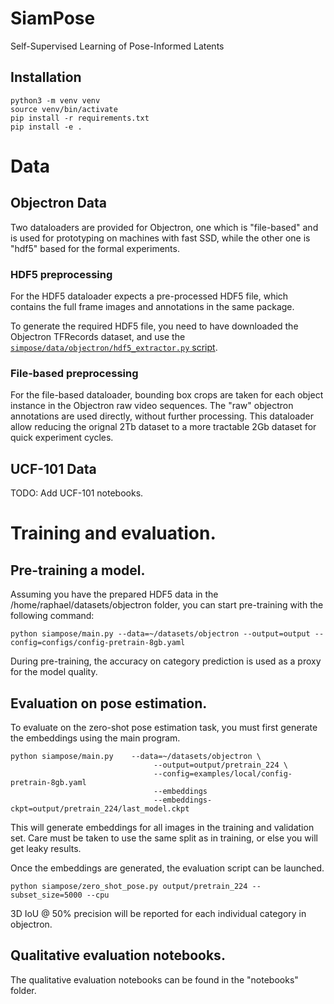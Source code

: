 # SiamPose
Self-Supervised Learning of Pose-Informed Latents

## Installation
```
python3 -m venv venv
source venv/bin/activate
pip install -r requirements.txt
pip install -e .
```

# Data
## Objectron Data
Two dataloaders are provided for Objectron, one which is "file-based" and is used for prototyping on machines with fast SSD, while the other one is "hdf5" based for the formal experiments.

### HDF5 preprocessing
For the HDF5 dataloader expects a pre-processed HDF5 file, which contains the full frame images and annotations in the same package.

To generate the required HDF5 file, you need to have downloaded the Objectron TFRecords dataset, and use the [`simpose/data/objectron/hdf5_extractor.py` script](./siampose/data/objectron/hdf5_extractor.py).

### File-based preprocessing
For the file-based dataloader, bounding box crops are taken for each object instance in the Objectron raw video sequences. The "raw" objectron annotations are used directly, without further processing. This dataloader allow reducing the orignal 2Tb dataset to a more tractable 2Gb dataset for quick experiment cycles.

## UCF-101 Data
TODO: Add UCF-101 notebooks.

# Training and evaluation.

## Pre-training a model.
Assuming you have the prepared HDF5 data in the /home/raphael/datasets/objectron folder, you can start pre-training with the following command:
```
python siampose/main.py --data=~/datasets/objectron --output=output --config=configs/config-pretrain-8gb.yaml
```
During pre-training, the accuracy on category prediction is used as a proxy for the model quality.

## Evaluation on pose estimation.
To evaluate on the zero-shot pose estimation task, you must first generate the embeddings using the main program.
```
python siampose/main.py    --data=~/datasets/objectron \
                                --output=output/pretrain_224 \
                                --config=examples/local/config-pretrain-8gb.yaml
                                --embeddings
                                --embeddings-ckpt=output/pretrain_224/last_model.ckpt
```
This will generate embeddings for all images in the training and validation set. Care must be taken to use the same split as in training, or else you will get leaky results.

Once the embeddings are generated, the evaluation script can be launched.
```
python siampose/zero_shot_pose.py output/pretrain_224 --subset_size=5000 --cpu
```
3D IoU @ 50% precision will be reported for each individual category in objectron.

## Qualitative evaluation notebooks.
The qualitative evaluation notebooks can be found in the "notebooks" folder.
